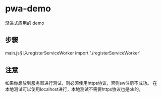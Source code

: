 # pwa-demo
渐进式应用的 demo

## 步骤
main.js引入registerServiceWorker
import './registerServiceWorker'

## 注意
如果你想放到服务器进行测试，则必须使用https协议，否则sw注册不成功。
在本地测试可以使用localhost进行，本地测试不需要https协议也是ok的。


